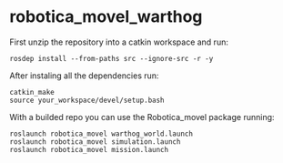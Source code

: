 # robotica_movel_warthog

First unzip the repository into a catkin workspace and run:

```console
rosdep install --from-paths src --ignore-src -r -y
```

After instaling all the dependencies run:

```console
catkin_make
source your_workspace/devel/setup.bash
```

With a builded repo you can use the Robotica_movel package running:

```console
roslaunch robotica_movel warthog_world.launch
roslaunch robotica_movel simulation.launch
roslaunch robotica_movel mission.launch
```
